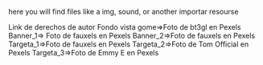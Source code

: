 here you will find files like a img, sound, or another importar resourse

Link de derechos de autor
Fondo vista gome=>Foto de bt3gl en Pexels
Banner_1=> Foto de fauxels en Pexels
Banner_2=>Foto de fauxels en Pexels
Targeta_1=>Foto de fauxels en Pexels
Targeta_2=>Foto de Tom Official en Pexels
Targeta_3=>Foto de Emmy E en Pexels

